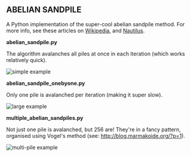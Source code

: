 ABELIAN SANDPILE
----------------

A Python implementation of the super-cool abelian sandpile method. For more info, see these articles on [Wikipedia](http://en.wikipedia.org/wiki/Abelian_sandpile_model), and [Nautilus](http://nautil.us/issue/23/dominoes/the-amazing-autotuning-sandpile).

**abelian_sandpile.py**

The algorithm avalanches all piles at once in each iteration (which works relatively quick).

![simple example](https://github.com/esdalmaijer/abelian_sandpile/blob/master/abelian_sandpile_100000_320x320_gray_hot_jet.png)

**abelian_sandpile_onebyone.py**

Only one pile is avalanched per iteration (making it super slow).

![large example](https://github.com/esdalmaijer/abelian_sandpile/blob/master/abelian_sandpile_10000_100x100.png)

**multiple_abelian_sandpiles.py**

Not just one pile is avalanched, but 256 are! They're in a fancy pattern, organised using Vogel's method (see: http://blog.marmakoide.org/?p=1).

![multi-pile example](https://github.com/esdalmaijer/abelian_sandpile/blob/master/abelian_sandpiles_10000_500x500_gray_hot_jet.png)
